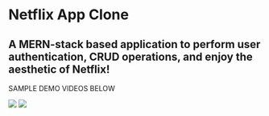 # Netflix App Clone

## A MERN-stack based application to perform user authentication, CRUD operations, and enjoy the aesthetic of Netflix!

SAMPLE DEMO VIDEOS BELOW

![](https://github.com/AY-SWE/NetflixApp/blob/main/client/public/data/netflixAesthetic.gif)
![](https://github.com/AY-SWE/NetflixApp/blob/main/client/public/data/secondGIF.gif)


